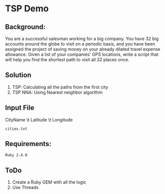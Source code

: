 # TSP Demo

## Background:
You are a successful salesman working for a big company. You have 32 big accounts around the globe to visit on a periodic basis, and you have been assigned the project of saving money on your already dilated travel expense allowance. Given a list of your companies' GPS locations, write a script that will help you find the shortest path to visit all 32 places once.

## Solution
1. TSP: Calculating all the paths from the first city
2. TSP NNA: Using Nearest neighbor algorithm

## Input File
CityName \t Latitude \t Longitude
```
cities.txt
```

## Requirements:
```
Ruby 2.4.0
```

## ToDo
1. Create a Ruby GEM with all the logic
2. Use Threads
